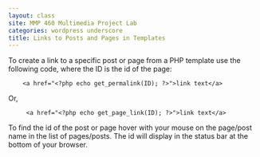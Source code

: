 ```yaml
---
layout: class
site: MMP 460 Multimedia Project Lab
categories: wordpress underscore
title: Links to Posts and Pages in Templates
---
```

To create a link to a specific post or page from a PHP template use the following code, where the ID is the id of the page:

        <a href="<?php echo get_permalink(ID); ?>">link text</a>
        
Or,

         <a href="<?php echo get_page_link(ID); ?>">link text</a>
         
To find the id of the post or page hover with your mouse on the page/post name in the list of pages/posts. The id will display in the status bar at the bottom of your browser.

